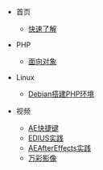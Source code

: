 * 首页
  * [快速了解](/)

* PHP
  * [面向对象](PHP/PHP面向对象)

* Linux
  * [Debian搭建PHP环境](Linux/在Debian下安装ApacheMySQLPHP)

* 视频
  * [AE快捷键](Video/AE快捷键)
  * [EDIUS实践](Video/EDIUS实践)
  * [AEAfterEffects实践](Video/AEAfterEffects实践)
  * [万彩影像](Video/万彩影像大师送特别版会员)

